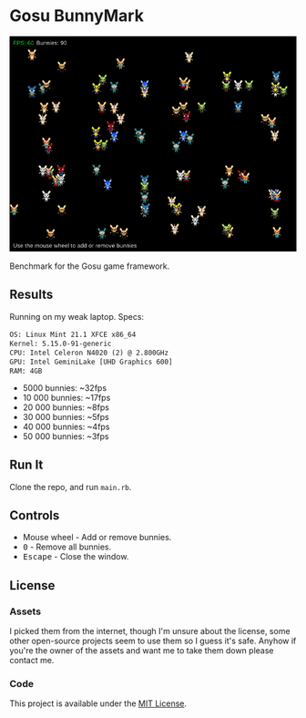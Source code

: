 # Gosu BunnyMark

![Screenshot](docs/media/screenshot_1.png)

Benchmark for the Gosu game framework.

## Results

Running on my weak laptop.
Specs: 

```console
OS: Linux Mint 21.1 XFCE x86_64
Kernel: 5.15.0-91-generic
CPU: Intel Celeron N4020 (2) @ 2.800GHz
GPU: Intel GeminiLake [UHD Graphics 600]
RAM: 4GB
```

- 5000 bunnies: ~32fps
- 10 000 bunnies: ~17fps
- 20 000 bunnies: ~8fps
- 30 000 bunnies: ~5fps
- 40 000 bunnies: ~4fps
- 50 000 bunnies: ~3fps

## Run It

Clone the repo, and run `main.rb`.

## Controls

- Mouse wheel - Add or remove bunnies. 
- <kbd>0</kbd> - Remove all bunnies.
- <kbd>Escape</kbd> - Close the window.

## License

### Assets

I picked them from the internet, though I'm unsure about the license, some other
open-source projects seem to use them so I guess it's safe. Anyhow if you're the 
owner of the assets and want me to take them down please contact me.

### Code

This project is available under the [MIT License](/LICENSE).